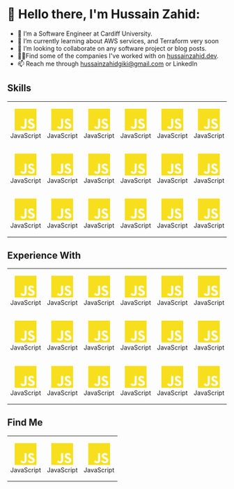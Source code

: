 # 👋 Hello there, I'm Hussain Zahid:
<!--Node.js Developer, AWS Lover, TypeScript advocate, React.js is my friend.-->
- 👀 I’m a Software Engineer at Cardiff University.
- 🌱 I’m currently learning about AWS services, and Terraform very soon
- 💞️ I’m looking to collaborate on any software project or blog posts.
- 🧑‍🎨Find some of the companies I've worked with on [hussainzahid.dev](http://hussainzahid.dev/).
- 📫 Reach me through hussainzahidgiki@gmail.com or LinkedIn

## Skills

<div align="center">

| | | | | | | |
|---|---|---|---|---|---|---|
| <p align="center"><img src="logos/javascript-color.svg" width="50" height="50"><br>JavaScript</p> | <p align="center"><img src="logos/javascript-color.svg" width="50" height="50"><br>JavaScript</p> | <p align="center"><img src="logos/javascript-color.svg" width="50" height="50"><br>JavaScript</p> | <p align="center"><img src="logos/javascript-color.svg" width="50" height="50"><br>JavaScript</p> | <p align="center"><img src="logos/javascript-color.svg" width="50" height="50"><br>JavaScript</p> | <p align="center"><img src="logos/javascript-color.svg" width="50" height="50"><br>JavaScript</p> | <p align="center"><img src="logos/javascript-color.svg" width="50" height="50"><br>JavaScript</p> |
| <p align="center"><img src="logos/javascript-color.svg" width="50" height="50"><br>JavaScript</p> | <p align="center"><img src="logos/javascript-color.svg" width="50" height="50"><br>JavaScript</p> | <p align="center"><img src="logos/javascript-color.svg" width="50" height="50"><br>JavaScript</p> | <p align="center"><img src="logos/javascript-color.svg" width="50" height="50"><br>JavaScript</p> | <p align="center"><img src="logos/javascript-color.svg" width="50" height="50"><br>JavaScript</p> | <p align="center"><img src="logos/javascript-color.svg" width="50" height="50"><br>JavaScript</p> | <p align="center"><img src="logos/javascript-color.svg" width="50" height="50"><br>JavaScript</p> |
| <p align="center"><img src="logos/javascript-color.svg" width="50" height="50"><br>JavaScript</p> | <p align="center"><img src="logos/javascript-color.svg" width="50" height="50"><br>JavaScript</p> | <p align="center"><img src="logos/javascript-color.svg" width="50" height="50"><br>JavaScript</p> | <p align="center"><img src="logos/javascript-color.svg" width="50" height="50"><br>JavaScript</p> | <p align="center"><img src="logos/javascript-color.svg" width="50" height="50"><br>JavaScript</p> | <p align="center"><img src="logos/javascript-color.svg" width="50" height="50"><br>JavaScript</p> | <p align="center"><img src="logos/javascript-color.svg" width="50" height="50"><br>JavaScript</p> |

</div>



## Experience With

<div align="center">

| | | | | | | |
|---|---|---|---|---|---|---|
| <p align="center"><img src="logos/javascript-color.svg" width="50" height="50"><br>JavaScript</p> | <p align="center"><img src="logos/javascript-color.svg" width="50" height="50"><br>JavaScript</p> | <p align="center"><img src="logos/javascript-color.svg" width="50" height="50"><br>JavaScript</p> | <p align="center"><img src="logos/javascript-color.svg" width="50" height="50"><br>JavaScript</p> | <p align="center"><img src="logos/javascript-color.svg" width="50" height="50"><br>JavaScript</p> | <p align="center"><img src="logos/javascript-color.svg" width="50" height="50"><br>JavaScript</p> | <p align="center"><img src="logos/javascript-color.svg" width="50" height="50"><br>JavaScript</p> |
| <p align="center"><img src="logos/javascript-color.svg" width="50" height="50"><br>JavaScript</p> | <p align="center"><img src="logos/javascript-color.svg" width="50" height="50"><br>JavaScript</p> | <p align="center"><img src="logos/javascript-color.svg" width="50" height="50"><br>JavaScript</p> | <p align="center"><img src="logos/javascript-color.svg" width="50" height="50"><br>JavaScript</p> | <p align="center"><img src="logos/javascript-color.svg" width="50" height="50"><br>JavaScript</p> | <p align="center"><img src="logos/javascript-color.svg" width="50" height="50"><br>JavaScript</p> | <p align="center"><img src="logos/javascript-color.svg" width="50" height="50"><br>JavaScript</p> |
| <p align="center"><img src="logos/javascript-color.svg" width="50" height="50"><br>JavaScript</p> | <p align="center"><img src="logos/javascript-color.svg" width="50" height="50"><br>JavaScript</p> | <p align="center"><img src="logos/javascript-color.svg" width="50" height="50"><br>JavaScript</p> | <p align="center"><img src="logos/javascript-color.svg" width="50" height="50"><br>JavaScript</p> | <p align="center"><img src="logos/javascript-color.svg" width="50" height="50"><br>JavaScript</p> | <p align="center"><img src="logos/javascript-color.svg" width="50" height="50"><br>JavaScript</p> | <p align="center"><img src="logos/javascript-color.svg" width="50" height="50"><br>JavaScript</p> |

</div>

## Find Me

<div align="center">

| | | |
|---|---|---|
| <p align="center"><img src="logos/javascript-color.svg" width="50" height="50"><br>JavaScript</p> | <p align="center"><img src="logos/javascript-color.svg" width="50" height="50"><br>JavaScript</p> | <p align="center"><img src="logos/javascript-color.svg" width="50" height="50"><br>JavaScript</p> |

</div>












